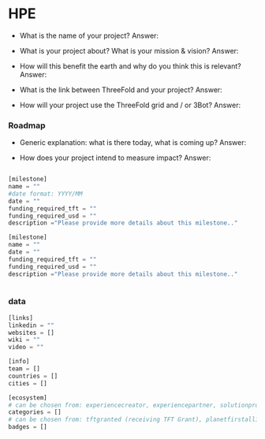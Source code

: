 # HPE

- What is the name of your project?
Answer:

- What is your project about? What is your mission & vision?
Answer:

- How will this benefit the earth and why do you think this is relevant? 
Answer:

- What is the link between ThreeFold and your project? 
Answer:

- How will your project use the ThreeFold grid and / or 3Bot?
Answer:



### Roadmap

- Generic explanation: what is there today, what is coming up?
Answer:

- How does your project intend to measure impact?
Answer:



```python

[milestone]
name = ""
#date format: YYYY/MM 
date = ""
funding_required_tft = ""
funding_required_usd = ""
description ="Please provide more details about this milestone.."

[milestone]
name = ""
date = ""
funding_required_tft = ""
funding_required_usd = ""
description ="Please provide more details about this milestone.."
    
```

### data

```python
[links]
linkedin = ""
websites = []
wiki = ""
video = ""

[info]
team = []
countries = []
cities = []

[ecosystem]
# can be chosen from: experiencecreator, experiencepartner, solutionprovider, farmer, systemintegrator
categories = []
# can be chosen from: tftgranted (receiving TFT Grant), planetfirstalliance (memeber of Planet First Alliance)
badges = []

```